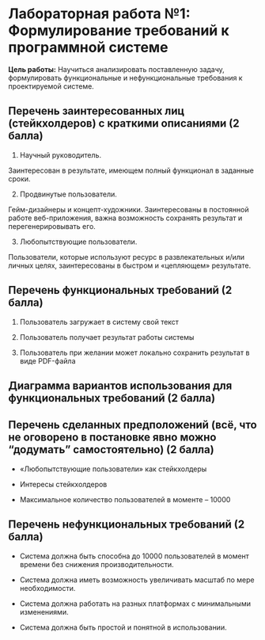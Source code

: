 # Лабораторная работа №1: Формулирование требований к программной системе

**Цель работы:** Научиться анализировать поставленную задачу, формулировать функциональные и нефункциональные требования к проектируемой системе.

## Перечень заинтересованных лиц (стейкхолдеров) с краткими описаниями (2 балла)
1.	Научный руководитель.
   
Заинтересован в результате, имеющем полный функционал в заданные сроки.

2.	Продвинутые пользователи.
   
Гейм-дизайнеры и концепт-художники. Заинтересованы в постоянной работе веб-приложения, важна возможность сохранять результат и перегенерировывать его.

3.	Любопытствующие пользователи.
   
Пользователи, которые используют ресурс в развлекательных и/или личных целях, заинтересованы в быстром и «цепляющем» результате.
## Перечень функциональных требований (2 балла)
1.  Пользователь загружает в систему свой текст
  
2.  Пользователь получает результат работы системы
  
3.  Пользователь при желании может локально сохранить результат в виде PDF-файла
## Диаграмма вариантов использования для функциональных требований (2 балла)

## Перечень сделанных предположений (всё, что не оговорено в постановке явно можно “додумать” самостоятельно) (2 балла)
- «Любопытствующие пользователи» как стейкхолдеры

- Интересы стейкхолдеров
  
- Максимальное количество пользователей в моменте – 10000


## Перечень нефункциональных требований (2 балла)
- Система должна быть способна до 10000 пользователей в момент времени без снижения производительности.

- Система должна иметь возможность увеличивать масштаб по мере необходимости.

- Система должна работать на разных платформах с минимальными изменениями.

- Система должна быть простой и понятной в использовании.
